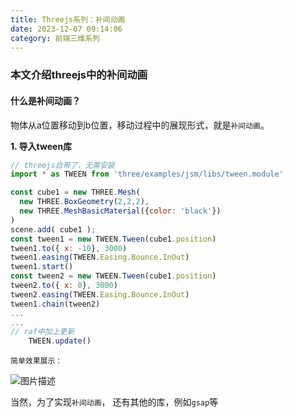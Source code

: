 ```yaml
---
title: Threejs系列：补间动画
date: 2023-12-07 09:14:06
category: 前端三维系列
---
```


### 本文介绍threejs中的补间动画

#### 什么是补间动画？
物体从a位置移动到b位置，移动过程中的展现形式，就是`补间动画`。

**1. 导入tween库**

```javascript
// threejs自带了，无需安装
import * as TWEEN from 'three/examples/jsm/libs/tween.module'
```

```javascript
const cube1 = new THREE.Mesh(
  new THREE.BoxGeometry(2,2,2),
  new THREE.MeshBasicMaterial({color: 'black'})
)
scene.add( cube1 );
const tween1 = new TWEEN.Tween(cube1.position)
tween1.to({ x: -10}, 3000)
tween1.easing(TWEEN.Easing.Bounce.InOut)
tween1.start()
const tween2 = new TWEEN.Tween(cube1.position)
tween2.to({ x: 0}, 3000)
tween2.easing(TWEEN.Easing.Bounce.InOut)
tween1.chain(tween2)
...
...
// raf中加上更新
    TWEEN.update()
```

`简单效果展示：`

<img src="/img/threejs_补间动画.gif" alt="图片描述">

当然，为了实现`补间动画`， 还有其他的库，例如`gsap`等




